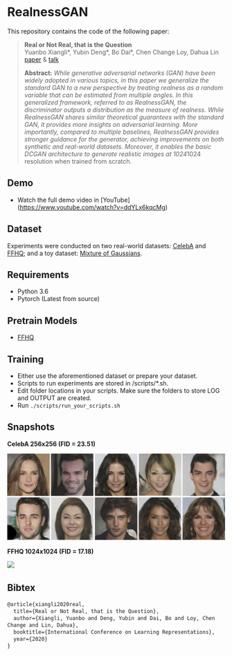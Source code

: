 # RealnessGAN
This repository contains the code of the following paper:
> **Real or Not Real, that is the Question**<br>
> Yuanbo Xiangli*, Yubin Deng*, Bo Dai*, Chen Change Loy, Dahua Lin<br>
> [paper](https://openreview.net/forum?id=B1lPaCNtPB) & [talk](https://youtu.be/ddYLx6kqcMg)
>
> **Abstract:** *While generative adversarial networks (GAN) have been widely adopted in various topics, in this paper we generalize the standard GAN to a new perspective by treating realness as a random variable that can be estimated from multiple angles. In this generalized framework, referred to as RealnessGAN, the discriminator outputs a distribution as the measure of realness. While RealnessGAN shares similar theoretical guarantees with the standard GAN, it provides more insights on adversarial learning. More importantly, compared to multiple baselines, RealnessGAN provides stronger guidance for the generator, achieving improvements on both synthetic and real-world datasets. Moreover, it enables the basic DCGAN architecture to generate realistic images at 1024*1024 resolution when trained from scratch.

## Demo

* Watch the full demo video in [YouTube] (https://www.youtube.com/watch?v=ddYLx6kqcMg)

## Dataset
Experiments were conducted on two real-world datasets: [CelebA](http://mmlab.ie.cuhk.edu.hk/projects/CelebA.html) and [FFHQ](https://github.com/NVlabs/ffhq-dataset); and a toy dataset: [Mixture of Gaussians](/data/MixtureGaussian3By3.pk). 

## Requirements
* Python 3.6
* Pytorch (Latest from source)

## Pretrain Models

* [FFHQ](https://drive.google.com/file/d/1NapKYf90NMQwk0TNTuMIb22RN3OeC0PU/view?usp=sharing)

## Training
* Either use the aforementioned dataset or prepare your dataset.
* Scripts to run experiments are stored in /scripts/*.sh.
* Edit folder locations in your scripts. Make sure the folders to store LOG and OUTPUT are created.
* Run `./scripts/run_your_scripts.sh`

## Snapshots

**CelebA 256x256 (FID = 23.51)**

![](/images/CelebA_snapshot.png)

**FFHQ 1024x1024 (FID = 17.18)**

![](/images/FFHQ_snapshot.png)

## Bibtex

```
@article{xiangli2020real,
  title={Real or Not Real, that is the Question},
  author={Xiangli, Yuanbo and Deng, Yubin and Dai, Bo and Loy, Chen Change and Lin, Dahua},
  booktitle={International Conference on Learning Representations},
  year={2020}
}
```


